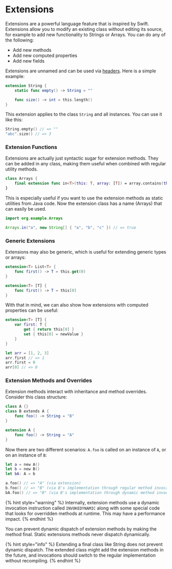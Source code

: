 # Extensions

Extensions are a powerful language feature that is inspired by Swift. Extensions allow you to modify an existing class without editing its source, for example to add new functionality to Strings or Arrays. You can do any of the following:

* Add new methods
* Add new computed properties
* Add new fields

Extensions are unnamed and can be used via [headers](../headers.md). Here is a simple example:

```swift
extension String {
    static func empty() -> String = ""

    func size() -> int = this.length()
}
```

This extension applies to the class `String` and all instances. You can use it like this:

```swift
String.empty() // => ""
"abc".size() // => 3
```

### Extension Functions

Extensions are actually just syntactic sugar for extension methods. They can be added in any class, making them useful when combined with regular utility methods.

```swift
class Arrays {
    final extension func in<T>(this: T, array: [T]) = array.contains(this)
}
```

This is especially useful if you want to use the extension methods as static utilities from Java code. Now the extension class has a name (Arrays) that can easily be used.

```java
import org.example.Arrays

Arrays.in("a", new String[] { "a", "b", "c" }) // => true
```

### Generic Extensions

Extensions may also be generic, which is useful for extending generic types or arrays:

```swift
extension<T> List<T> {
    func first() -> T = this.get(0)
}

extension<T> [T] {
    func first() -> T = this[0]
}
```

With that in mind, we can also show how extensions with computed properties can be useful:

```swift
extension<T> [T] {
    var first: T {
        get { return this[0] }
        set { this[0] = newValue }
    }
}

let arr = [1, 2, 3]
arr.first // => 1
arr.first = 0
arr[0] // => 0
```

### Extension Methods and Overrides

Extension methods interact with inheritance and method overrides. Consider this class structure:

```swift
class A {}
class B extends A {
    func foo() -> String = "B"
}

extension A {
    func foo() -> String = "A"
}
```

Now there are two different scenarios: `A.foo` is called on an instance of `A`, or on an instance of `B`:

```swift
let a = new A()
let b = new B()
let bA: A = b

a.foo() // => "A" (via extension)
b.foo() // => "B" (via B's implementation through regular method invocation)
bA.foo() // => "B" (via B's implementation through dynamic method invocation)
```

{% hint style="warning" %}
Internally, extension methods use a dynamic invocation instruction called `INVOKEDYNAMIC` along with some special code that looks for overridden methods at runtime. This may have a performance impact.
{% endhint %}

You can prevent dynamic dispatch of extension methods by making the method final. Static extensions methods never dispatch dynamically.

{% hint style="info" %}
Extending a final class like String does not prevent dynamic dispatch. The extended class might add the extension methods in the future, and invocations should switch to the regular implementation without recompiling.
{% endhint %}
